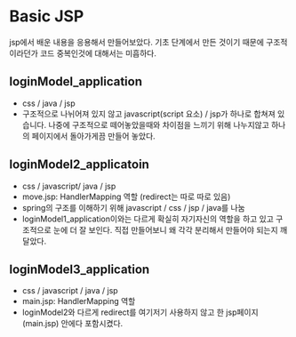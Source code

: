# Basic JSP
jsp에서 배운 내용을 응용해서 만들어보았다. 기초 단계에서 만든 것이기 때문에 구조적이라던가 코드 중복인것에 대해서는 미흡하다.

## loginModel_application
- css / java / jsp <br>
- 구조적으로 나뉘어져 있지 않고 javascript(script 요소) / jsp가 하나로 합쳐져 있습니다. 나중에 구조적으로 떼어놓았을때와 차이점을 느끼기 위해 나누지않고 하나의 페이지에서 돌아가게끔 만들어 놓았다.

## loginModel2_applicatoin
- css / javascript/ java / jsp <br>
- move.jsp: HandlerMapping 역할 (redirect는 따로 따로 있음)
- spring의 구조를 이해하기 위해 javascript / css / jsp / java를 나눔
- loginModel1_application이와는 다르게 확실히 자기자신의 역할을 하고 있고 구조적으로 눈에 더 잘 보인다. 직접 만들어보니 왜 각각 분리해서 만들어야 되는지 깨달았다.

## loginModel3_application
- css / javascript / java / jsp <br>
- main.jsp: HandlerMapping 역할
- loginModel2와 다르게 redirect를 여기저기 사용하지 않고 한 jsp페이지(main.jsp) 안에다 포함시켰다.
